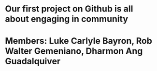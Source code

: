 # Our first project on Github is all about engaging in community
# Members: Luke Carlyle Bayron, Rob Walter Gemeniano, Dharmon Ang Guadalquiver  
